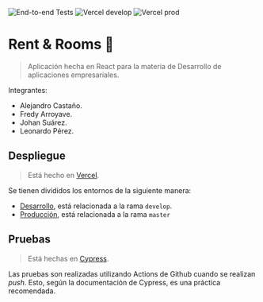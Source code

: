 ![End-to-end Tests](https://github.com/ephelsa/rent_rooms_empresariales/workflows/End%20to%20end%20tests/badge.svg)
![Vercel develop](https://badgen.net/github/status/ephelsa/rent_rooms_empresariales/develop?icon=zeit&label=CI)
![Vercel prod](https://badgen.net/github/status/ephelsa/rent_rooms_empresariales/master?icon=zeit&label=CI)

# Rent & Rooms 🏡
> Aplicación hecha en React para la materia de Desarrollo de aplicaciones empresariales.

Integrantes: 
+ Alejandro Castaño.
+ Fredy Arroyave.
+ Johan Suárez.
+ Leonardo Pérez.


## Despliegue
> Está hecho en [Vercel](https://vercel.com/). 

Se tienen divididos los entornos de la siguiente manera:
* [Desarrollo](https://developrentandrooms.now.sh/), está relacionada a la rama `develop`. 
* [Producción](https://rentandrooms.now.sh), está relacionada a la rama `master`

## Pruebas
> Está hechas en [Cypress](https://www.cypress.io/).

Las pruebas son realizadas utilizando Actions de Github cuando se realizan _push_. Esto, según la documentación de Cypress, es una práctica recomendada.
